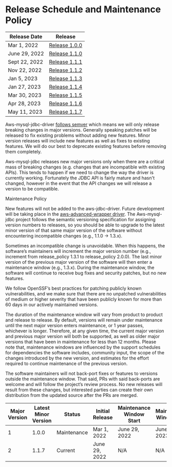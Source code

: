 # Release Schedule and Maintenance Policy
| Release Date  | Release                                                                       |
|---------------|-------------------------------------------------------------------------------|
| Mar 1, 2022   | [Release 1.0.0](https://github.com/awslabs/aws-mysql-jdbc/releases/tag/1.0.0) |  
| June 29, 2022 | [Release 1.1.0](https://github.com/awslabs/aws-mysql-jdbc/releases/tag/1.1.0) | 
| Sept 22, 2022 | [Release 1.1.1](https://github.com/awslabs/aws-mysql-jdbc/releases/tag/1.1.1) |
| Nov 22, 2022  | [Release 1.1.2](https://github.com/awslabs/aws-mysql-jdbc/releases/tag/1.1.2) |  
| Jan 5, 2023   | [Release 1.1.3](https://github.com/awslabs/aws-mysql-jdbc/releases/tag/1.1.3) |
| Jan 27, 2023  | [Release 1.1.4](https://github.com/awslabs/aws-mysql-jdbc/releases/tag/1.1.4) |
| Mar 30, 2023  | [Release 1.1.5](https://github.com/awslabs/aws-mysql-jdbc/releases/tag/1.1.5) |
| Apr 28, 2023  | [Release 1.1.6](https://github.com/awslabs/aws-mysql-jdbc/releases/tag/1.1.6) |
| May 11, 2023  | [Release 1.1.7](https://github.com/awslabs/aws-mysql-jdbc/releases/tag/1.1.7) |


Aws-mysql-jdbc-driver [follows semver](https://semver.org/#semantic-versioning-200) which means we will only release
breaking changes in major versions. Generally speaking patches will be released to fix existing problems without adding
new features. Minor version releases will include new features as well as fixes to existing features. We will do our
best to deprecate existing features before removing them completely.


Aws-mysql-jdbc releases new major versions only when there are a critical mass of breaking changes 
(e.g. changes that are incompatible with existing APIs). This tends to happen if we need to
change the way the driver is currently working. Fortunately the JDBC API is fairly mature and hasn't changed, however
in the event that the API changes we will release a version to be compatible.

Maintenance Policy

New features will not be added to the aws-jdbc-driver. Future development will be taking place in the 
[aws-advanced-wrapper driver](https://github.com/awslabs/aws-advanced-jdbc-wrapper).
The Aws-mysql-jdbc project follows the semantic versioning specification for assigning version numbers
to releases, so you should be able to upgrade to the latest minor version of that same major version of the
software without encountering incompatible changes (e.g., 1.1.0 → 1.3.x).

Sometimes an incompatible change is unavoidable. When this happens, the software’s maintainers will increment
the major version number (e.g., increment from release_policy 1.3.1 to release_policy 2.0.0).
The last minor version of the previous major version of the software will then enter a maintenance window
(e.g., 1.3.x). During the maintenance window, the software will continue to receive bug fixes and security patches,
but no new features.

We follow OpenSSF’s best practices for patching publicly known vulnerabilities, and we make sure that there are
no unpatched vulnerabilities of medium or higher severity that have been publicly known for more than 60 days
in our actively maintained versions.

The duration of the maintenance window will vary from product to product and release to release.
By default, versions will remain under maintenance until the next major version enters maintenance,
or 1 year passes, whichever is longer. Therefore, at any given time, the current major version and
previous major version will both be supported, as well as older major versions that have been in maintenance
for less than 12 months. Please note that, maintenance windows are influenced by the support schedules for
dependencies the software includes, community input, the scope of the changes introduced by the new version,
and estimates for the effort required to continue maintenance of the previous version.

The software maintainers will not back-port fixes or features to versions outside the maintenance window.
That said, PRs with said back-ports are welcome and will follow the project’s review process.
No new releases will result from these changes, but interested parties can create their own distribution
from the updated source after the PRs are merged.

| Major Version | Latest Minor Version | Status      | Initial Release | Maintenance Window Start | Maintenance Window End |
|---------------|----------------------|-------------|-----------------|--------------------------|------------------------|
| 1             | 1.0.0                | Maintenance | Mar 1, 2022     | June 29, 2022            | June 29, 2023          | 
| 2             | 1.1.7                | Current     | June 29, 2022   | N/A                      | N/A                    | 